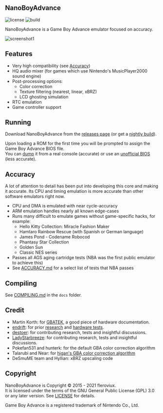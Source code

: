 <h2>NanoBoyAdvance</h2>

![license](https://img.shields.io/github/license/nba-emu/NanoBoyAdvance)
![build](https://img.shields.io/github/workflow/status/nba-emu/NanoBoyAdvance/Build/master)

NanoBoyAdvance is a Game Boy Advance emulator focused on accuracy.<br>

![screenshot1](docs/screenshot.png)

## Features
- Very high compatibility (see [Accuracy](#accuracy))
- HQ audio mixer (for games which use Nintendo's MusicPlayer2000 sound engine)
- Post-processing options:
    - Color correction
    - Texture filtering (nearest, linear, xBRZ)
    - LCD ghosting simulation
- RTC emulation
- Game controller support

## Running

Download NanoBoyAdvance from the [releases page](https://github.com/nba-emu/NanoBoyAdvance/releases) (or get a [nightly build](https://nightly.link/nba-emu/NanoBoyAdvance/workflows/build/master)).

Upon loading a ROM for the first time you will be prompted to assign the Game Boy Advance BIOS file.  
You can [dump](https://github.com/mgba-emu/bios-dump/tree/master/src) it from a real console (accurate) or use an [unofficial BIOS](https://github.com/Nebuleon/ReGBA/blob/master/bios/gba_bios.bin) (less accurate).

## Accuracy

A lot of attention to detail has been put into developing this core and making it accurate.
Its CPU and timing emulation is more accurate than other software emulators right now. 

- CPU and DMA is emulated with near cycle-accuracy
- ARM emulation handles nearly all known edge-cases
- Runs many difficult to emulate games without game-specific hacks, for example:
   - Hello Kitty Collection: Miracle Fashion Maker
   - Hamtaro Rainbow Rescue (with Spanish or German language)
   - James Pond - Codename Robocod
   - Phantasy Star Collection
   - Golden Sun
   - Classic NES series
- Passes all AGS aging cartridge tests (NBA was the first public emulator to achieve this)
- See [ACCURACY.md](docs/ACCURACY.md) for a select list of tests that NBA passes

## Compiling

See [COMPILING.md](https://github.com/cedricwaltercson/NanoboyAdvance/blob/master/docs/COMPILING.md) in the `docs` folder.

## Credit

- Martin Korth: for [GBATEK](http://problemkaputt.de/gbatek.htm), a good piece of hardware documentation.
- [endrift](https://github.com/endrift): for prior [research](http://mgba.io/tag/emulation/) and [hardware tests](https://github.com/mgba-emu/suite).
- [destoer](https://github.com/destoer): for contributing research, tests and insightful discussions.
- [LadyStarbreeze](https://github.com/LadyStarbreeze): for contributing research, tests and insightful discussions.
- Pokefan531 and hunterk: for the default GBA color correction algorithm
- Talarubi and Near: for [higan's GBA color correction algorithm](https://near.sh/articles/video/color-emulation)
- DeSmuME team and Hyllian: xBRZ upscaling code

## Copyright

NanoBoyAdvance is Copyright © 2015 - 2021 fleroviux.<br>
It is licensed under the terms of the GNU General Public License (GPL) 3.0 or any later version. See [LICENSE](LICENSE) for details.

Game Boy Advance is a registered trademark of Nintendo Co., Ltd.
